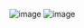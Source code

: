 ![image](https://user-images.githubusercontent.com/110105324/212558587-09a8b33f-afb5-4bfd-a462-fb1fde7780cb.png)
![image](https://user-images.githubusercontent.com/110105324/212558596-1cb9f9cf-440c-4528-8993-bfba5b24b0e1.png)
